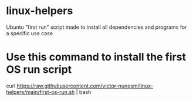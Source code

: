 # linux-helpers

Ubuntu "first run" script made to install all dependencies and programs for a specific use case

# Use this command to install the first OS run script

curl https://raw.githubusercontent.com/victor-nunesm/linux-helpers/main/first-os-run.sh | bash
